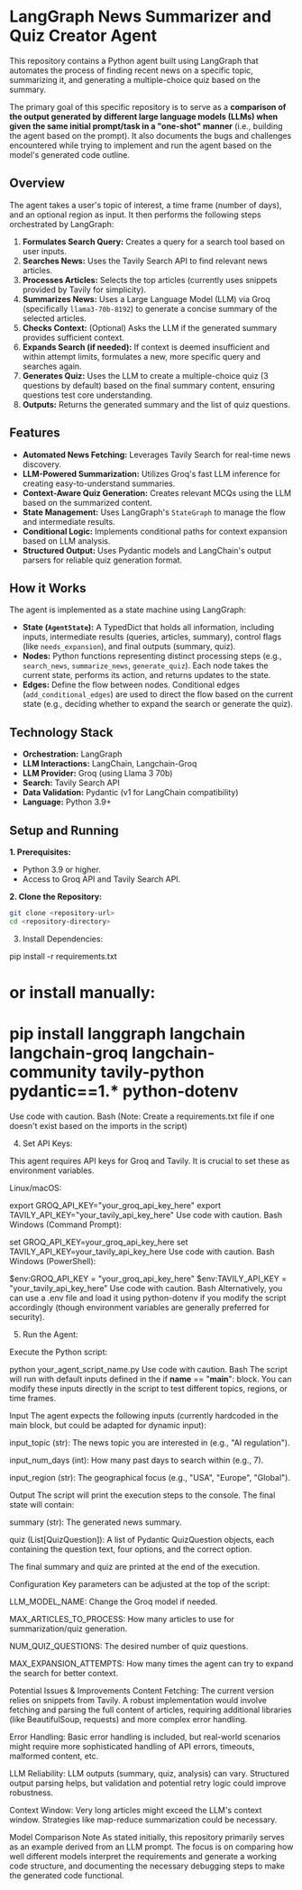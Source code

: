 # LangGraph News Summarizer and Quiz Creator Agent

This repository contains a Python agent built using LangGraph that automates the process of finding recent news on a specific topic, summarizing it, and generating a multiple-choice quiz based on the summary.

The primary goal of this specific repository is to serve as a **comparison of the output generated by different large language models (LLMs) when given the same initial prompt/task in a "one-shot" manner** (i.e., building the agent based on the prompt). It also documents the bugs and challenges encountered while trying to implement and run the agent based on the model's generated code outline.

## Overview

The agent takes a user's topic of interest, a time frame (number of days), and an optional region as input. It then performs the following steps orchestrated by LangGraph:

1.  **Formulates Search Query:** Creates a query for a search tool based on user inputs.
2.  **Searches News:** Uses the Tavily Search API to find relevant news articles.
3.  **Processes Articles:** Selects the top articles (currently uses snippets provided by Tavily for simplicity).
4.  **Summarizes News:** Uses a Large Language Model (LLM) via Groq (specifically `llama3-70b-8192`) to generate a concise summary of the selected articles.
5.  **Checks Context:** (Optional) Asks the LLM if the generated summary provides sufficient context.
6.  **Expands Search (if needed):** If context is deemed insufficient and within attempt limits, formulates a new, more specific query and searches again.
7.  **Generates Quiz:** Uses the LLM to create a multiple-choice quiz (3 questions by default) based on the final summary content, ensuring questions test core understanding.
8.  **Outputs:** Returns the generated summary and the list of quiz questions.

## Features

*   **Automated News Fetching:** Leverages Tavily Search for real-time news discovery.
*   **LLM-Powered Summarization:** Utilizes Groq's fast LLM inference for creating easy-to-understand summaries.
*   **Context-Aware Quiz Generation:** Creates relevant MCQs using the LLM based on the summarized content.
*   **State Management:** Uses LangGraph's `StateGraph` to manage the flow and intermediate results.
*   **Conditional Logic:** Implements conditional paths for context expansion based on LLM analysis.
*   **Structured Output:** Uses Pydantic models and LangChain's output parsers for reliable quiz generation format.

## How it Works

The agent is implemented as a state machine using LangGraph:

*   **State (`AgentState`):** A TypedDict that holds all information, including inputs, intermediate results (queries, articles, summary), control flags (like `needs_expansion`), and final outputs (summary, quiz).
*   **Nodes:** Python functions representing distinct processing steps (e.g., `search_news`, `summarize_news`, `generate_quiz`). Each node takes the current state, performs its action, and returns updates to the state.
*   **Edges:** Define the flow between nodes. Conditional edges (`add_conditional_edges`) are used to direct the flow based on the current state (e.g., deciding whether to expand the search or generate the quiz).

## Technology Stack

*   **Orchestration:** LangGraph
*   **LLM Interactions:** LangChain, Langchain-Groq
*   **LLM Provider:** Groq (using Llama 3 70b)
*   **Search:** Tavily Search API
*   **Data Validation:** Pydantic (v1 for LangChain compatibility)
*   **Language:** Python 3.9+

## Setup and Running

**1. Prerequisites:**

*   Python 3.9 or higher.
*   Access to Groq API and Tavily Search API.

**2. Clone the Repository:**

```bash
git clone <repository-url>
cd <repository-directory>
```
3. Install Dependencies:

pip install -r requirements.txt
# or install manually:
# pip install langgraph langchain langchain-groq langchain-community tavily-python pydantic==1.* python-dotenv
Use code with caution.
Bash
(Note: Create a requirements.txt file if one doesn't exist based on the imports in the script)

4. Set API Keys:

This agent requires API keys for Groq and Tavily. It is crucial to set these as environment variables.

Linux/macOS:

export GROQ_API_KEY="your_groq_api_key_here"
export TAVILY_API_KEY="your_tavily_api_key_here"
Use code with caution.
Bash
Windows (Command Prompt):

set GROQ_API_KEY=your_groq_api_key_here
set TAVILY_API_KEY=your_tavily_api_key_here
Use code with caution.
Bash
Windows (PowerShell):

$env:GROQ_API_KEY = "your_groq_api_key_here"
$env:TAVILY_API_KEY = "your_tavily_api_key_here"
Use code with caution.
Bash
Alternatively, you can use a .env file and load it using python-dotenv if you modify the script accordingly (though environment variables are generally preferred for security).

5. Run the Agent:

Execute the Python script:

python your_agent_script_name.py
Use code with caution.
Bash
The script will run with default inputs defined in the if __name__ == "__main__": block. You can modify these inputs directly in the script to test different topics, regions, or time frames.

Input
The agent expects the following inputs (currently hardcoded in the main block, but could be adapted for dynamic input):

input_topic (str): The news topic you are interested in (e.g., "AI regulation").

input_num_days (int): How many past days to search within (e.g., 7).

input_region (str): The geographical focus (e.g., "USA", "Europe", "Global").

Output
The script will print the execution steps to the console. The final state will contain:

summary (str): The generated news summary.

quiz (List[QuizQuestion]): A list of Pydantic QuizQuestion objects, each containing the question text, four options, and the correct option.

The final summary and quiz are printed at the end of the execution.

Configuration
Key parameters can be adjusted at the top of the script:

LLM_MODEL_NAME: Change the Groq model if needed.

MAX_ARTICLES_TO_PROCESS: How many articles to use for summarization/quiz generation.

NUM_QUIZ_QUESTIONS: The desired number of quiz questions.

MAX_EXPANSION_ATTEMPTS: How many times the agent can try to expand the search for better context.

Potential Issues & Improvements
Content Fetching: The current version relies on snippets from Tavily. A robust implementation would involve fetching and parsing the full content of articles, requiring additional libraries (like BeautifulSoup, requests) and more complex error handling.

Error Handling: Basic error handling is included, but real-world scenarios might require more sophisticated handling of API errors, timeouts, malformed content, etc.

LLM Reliability: LLM outputs (summary, quiz, analysis) can vary. Structured output parsing helps, but validation and potential retry logic could improve robustness.

Context Window: Very long articles might exceed the LLM's context window. Strategies like map-reduce summarization could be necessary.

Model Comparison Note
As stated initially, this repository primarily serves as an example derived from an LLM prompt. The focus is on comparing how well different models interpret the requirements and generate a working code structure, and documenting the necessary debugging steps to make the generated code functional.

